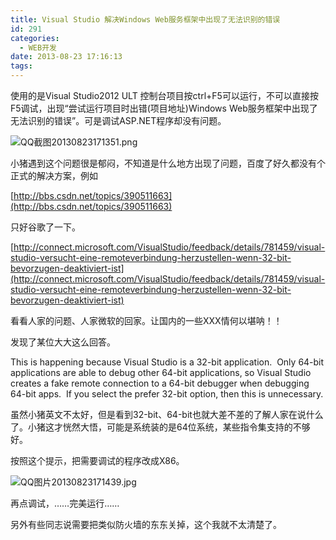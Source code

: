 ```yaml
---
title: Visual Studio 解决Windows Web服务框架中出现了无法识别的错误
id: 291
categories:
  - WEB开发
date: 2013-08-23 17:16:13
tags:
---
```


使用的是Visual Studio2012 ULT 控制台项目按ctrl+F5可以运行，不可以直接按F5调试，出现“尝试运行项目时出错(项目地址)Windows Web服务框架中出现了无法识别的错误”。可是调试ASP.NET程序却没有问题。

![](http://www.smallerpig.com/wp-content/plugins/wp-ueditor/ueditor/php/upload/1771377249614.png "QQ截图20130823171351.png")

小猪遇到这个问题很是郁闷，不知道是什么地方出现了问题，百度了好久都没有个正式的解决方案，例如

[](http://bbs.csdn.net/topics/390511663)[http://bbs.csdn.net/topics/390511663](http://bbs.csdn.net/topics/390511663)

只好谷歌了一下。

[http://connect.microsoft.com/VisualStudio/feedback/details/781459/visual-studio-versucht-eine-remoteverbindung-herzustellen-wenn-32-bit-bevorzugen-deaktiviert-ist](http://connect.microsoft.com/VisualStudio/feedback/details/781459/visual-studio-versucht-eine-remoteverbindung-herzustellen-wenn-32-bit-bevorzugen-deaktiviert-ist)

看看人家的问题、人家微软的回家。让国内的一些XXX情何以堪呐！！ 

发现了某位大大这么回答。

This is happening because Visual Studio is a 32-bit application. &nbsp;Only 64-bit applications are able to debug other 64-bit applications, so Visual Studio creates a fake remote connection to a 64-bit debugger when debugging 64-bit apps. &nbsp;If you select the prefer 32-bit option, then this is unnecessary.

虽然小猪英文不太好，但是看到32-bit、64-bit也就大差不差的了解人家在说什么了。小猪这才恍然大悟，可能是系统装的是64位系统，某些指令集支持的不够好。

 按照这个提示，把需要调试的程序改成X86。

![](http://www.smallerpig.com/wp-content/plugins/wp-ueditor/ueditor/php/upload/39891377249614.jpg "QQ图片20130823171439.jpg")

再点调试，……完美运行……

另外有些同志说需要把类似防火墙的东东关掉，这个我就不太清楚了。